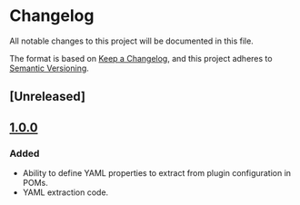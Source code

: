 # Changelog

All notable changes to this project will be documented in this file.

The format is based on [Keep a Changelog](https://keepachangelog.com/en/1.0.0/),
and this project adheres to [Semantic Versioning](https://semver.org/spec/v2.0.0.html).

## [Unreleased]

## [1.0.0](https://github.com/kb-dk/injection-maven-plugin/tree/injection-maven-plugin-1.0.0)
### Added
- Ability to define YAML properties to extract from plugin configuration in POMs.
- YAML extraction code. 